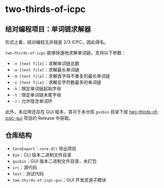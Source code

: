 # two-thirds-of-icpc

## 结对编程项目：单词链求解器

形式上看，结对编程无非就是 2/3 ICPC，因此得名。

`two-thirds-of-icpc` 能够快速地求解单词链，支持以下参数：

- `-n [text file]`：求解单词链总数
- `-w [text file]`：求解最长单词链
- `-m [text file]`：求解首字母不重复的最长单词链
- `-c [text file]`：求解总字符数最多的单词链
- `-h`：限定单词链起始字母
- `-t`：限定单词链末尾字母
- `-r`：允许隐含单词环

此外，本应用还存在 GUI 版本，其可于本仓库 `guibin` 目录下或 [two-thirds-of-icpc-gui](https://github.com/GrapeLemonade/two-thirds-of-icpc-gui) 项目的 Release 中获取。

## 仓库结构

- `CoreExport`：`core.dll` 导出项目
- `bin`：CLI 版本二进制文件目录
- `guibin`：GUI 版本二进制文件目录，未打包
- `src`：源代码
- `test`：测试代码
- `two-thirds-of-icpc-gui`：GUI 开发资源子模块

